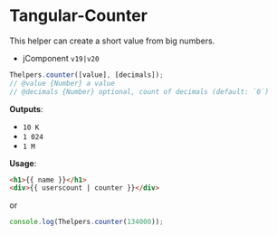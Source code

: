 # Tangular-Counter

This helper can create a short value from big numbers.

- jComponent `v19|v20`

```js
Thelpers.counter([value], [decimals]);
// @value {Number} a value
// @decimals {Number} optional, count of decimals (default: `0`)
```

__Outputs__:

- `10 K`
- `1 024`
- `1 M`

__Usage__:

```html
<h1>{{ name }}</h1>
<div>{{ userscount | counter }}</div>
```

or

```js
console.log(Thelpers.counter(134000));
```